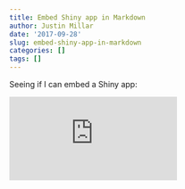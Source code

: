 ```yaml
---
title: Embed Shiny app in Markdown
author: Justin Millar
date: '2017-09-28'
slug: embed-shiny-app-in-markdown
categories: []
tags: []
---
```


Seeing if I can embed a Shiny app:

<iframe src="https://jjmillar.shinyapps.io/msat-cost-graph" style="border: none; width: "85%"; height: 900px"></iframe>